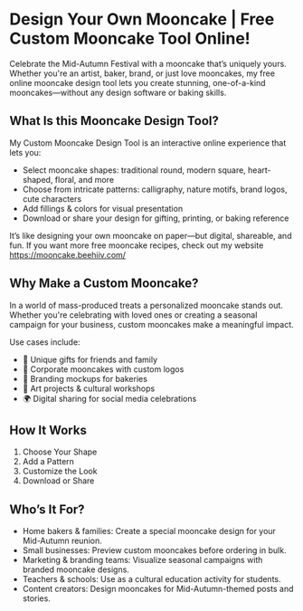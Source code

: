 # Design Your Own Mooncake | Free Custom Mooncake Tool Online!
Celebrate the Mid-Autumn Festival with a mooncake that’s uniquely yours. Whether you're an artist, baker, brand, or just love mooncakes, my free online mooncake design tool lets you create stunning, one-of-a-kind mooncakes—without any design software or baking skills.
## What Is this Mooncake Design Tool?
My Custom Mooncake Design Tool is an interactive online experience that lets you:

- Select mooncake shapes: traditional round, modern square, heart-shaped, floral, and more
- Choose from intricate patterns: calligraphy, nature motifs, brand logos, cute characters
- Add fillings & colors for visual presentation
- Download or share your design for gifting, printing, or baking reference

It’s like designing your own mooncake on paper—but digital, shareable, and fun. If you want more free mooncake recipes, check out my website https://mooncake.beehiiv.com/

## Why Make a Custom Mooncake?
In a world of mass-produced treats a personalized mooncake stands out. Whether you're celebrating with loved ones or creating a seasonal campaign for your business, custom mooncakes make a meaningful impact.

Use cases include:

- 🎁 Unique gifts for friends and family
- 🧧 Corporate mooncakes with custom logos
- 🥮 Branding mockups for bakeries
- 🎨 Art projects & cultural workshops
- 🌍 Digital sharing for social media celebrations

## How It Works
1. Choose Your Shape
2. Add a Pattern
3. Customize the Look
4. Download or Share

## Who’s It For?
- Home bakers & families: Create a special mooncake design for your Mid-Autumn reunion.
- Small businesses: Preview custom mooncakes before ordering in bulk.
- Marketing & branding teams: Visualize seasonal campaigns with branded mooncake designs.
- Teachers & schools: Use as a cultural education activity for students.
- Content creators: Design mooncakes for Mid-Autumn-themed posts and stories.

